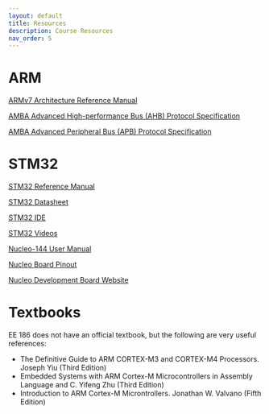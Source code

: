 ```yaml
---
layout: default
title: Resources
description: Course Resources
nav_order: 5
---
```



# ARM

[ARMv7 Architecture Reference Manual](https://developer.arm.com/documentation/ddi0403/latest/)

[AMBA Advanced High-performance Bus (AHB) Protocol Specification](https://developer.arm.com/documentation/ihi0033/latest/)

[AMBA Advanced Peripheral Bus (APB) Protocol Specification](https://developer.arm.com/documentation/ihi0024/latest/)



# STM32
[STM32 Reference Manual](https://www.st.com/resource/en/reference_manual/dm00310109-stm32l4-series-advanced-armbased-32bit-mcus-stmicroelectronics.pdf)

[STM32 Datasheet](https://www.st.com/resource/en/datasheet/stm32l4r5vi.pdf)

[STM32 IDE](https://www.st.com/en/development-tools/stm32cubeide.html)

[STM32 Videos](https://www.youtube.com/playlist?list=PLEBQazB0HUyRYuzfi4clXsKUSgorErmBv)

[Nucleo-144 User Manual](https://www.st.com/resource/en/user_manual/um2179-stm32-nucleo144-boards-mb1312-stmicroelectronics.pdf)

[Nucleo Board Pinout](https://os.mbed.com/platforms/NUCLEO-L4R5ZI/)

[Nucleo Development Board Website](https://www.st.com/en/evaluation-tools/nucleo-l4r5zi-p.html)


# Textbooks
EE 186 does not have an official textbook, but the following are very useful references:

* The Definitive Guide to ARM CORTEX-M3 and CORTEX-M4 Processors. Joseph Yiu (Third Edition)
* Embedded Systems with ARM Cortex-M Microcontrollers in Assembly Language and C. Yifeng Zhu (Third Edition)
* Introduction to ARM Cortex-M Microntrollers. Jonathan W. Valvano (Fifth Edition)